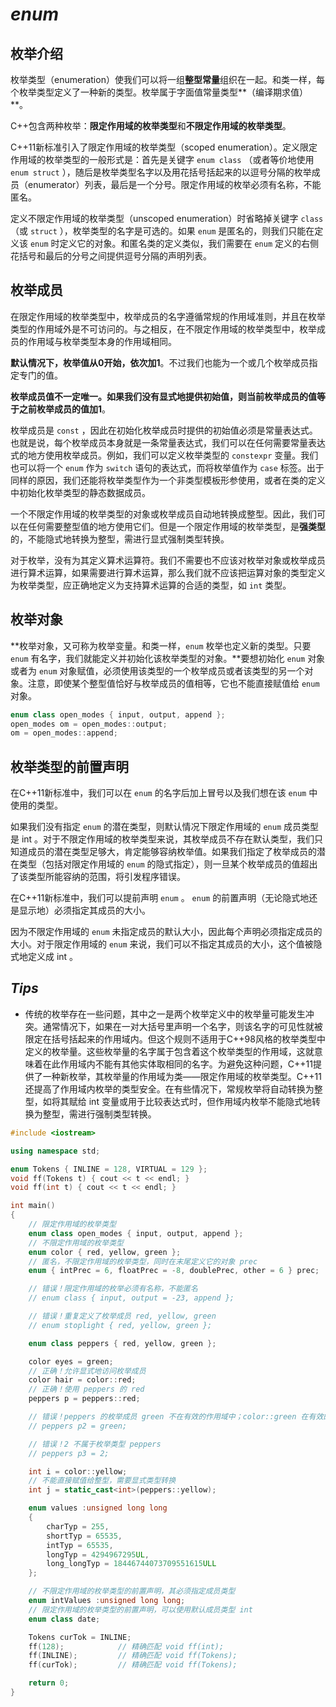 # ***enum***

## 枚举介绍

枚举类型（enumeration）使我们可以将一组**整型常量**组织在一起。和类一样，每个枚举类型定义了一种新的类型。枚举属于字面值常量类型**（编译期求值）**。

C++包含两种枚举：**限定作用域的枚举类型**和**不限定作用域的枚举类型**。

C++11新标准引入了限定作用域的枚举类型（scoped enumeration）。定义限定作用域的枚举类型的一般形式是：首先是关键字 `enum class` （或者等价地使用 `enum struct` ），随后是枚举类型名字以及用花括号括起来的以逗号分隔的枚举成员（enumerator）列表，最后是一个分号。限定作用域的枚举必须有名称，不能匿名。

定义不限定作用域的枚举类型（unscoped enumeration）时省略掉关键字 `class` （或 `struct` ），枚举类型的名字是可选的。如果 `enum` 是匿名的，则我们只能在定义该 `enum` 时定义它的对象。和匿名类的定义类似，我们需要在 `enum` 定义的右侧花括号和最后的分号之间提供逗号分隔的声明列表。

## 枚举成员

在限定作用域的枚举类型中，枚举成员的名字遵循常规的作用域准则，并且在枚举类型的作用域外是不可访问的。与之相反，在不限定作用域的枚举类型中，枚举成员的作用域与枚举类型本身的作用域相同。

**默认情况下，枚举值从0开始，依次加1**。不过我们也能为一个或几个枚举成员指定专门的值。

**枚举成员值不一定唯一。如果我们没有显式地提供初始值，则当前枚举成员的值等于之前枚举成员的值加1**。 

枚举成员是 `const` ，因此在初始化枚举成员时提供的初始值必须是常量表达式。也就是说，每个枚举成员本身就是一条常量表达式，我们可以在任何需要常量表达式的地方使用枚举成员。例如，我们可以定义枚举类型的 `constexpr` 变量。我们也可以将一个 `enum` 作为 `switch` 语句的表达式，而将枚举值作为 `case` 标签。出于同样的原因，我们还能将枚举类型作为一个非类型模板形参使用，或者在类的定义中初始化枚举类型的静态数据成员。

一个不限定作用域的枚举类型的对象或枚举成员自动地转换成整型。因此，我们可以在任何需要整型值的地方使用它们。但是一个限定作用域的枚举类型，是**强类型**的，不能隐式地转换为整型，需进行显式强制类型转换。

对于枚举，没有为其定义算术运算符。我们不需要也不应该对枚举对象或枚举成员进行算术运算，如果需要进行算术运算，那么我们就不应该把运算对象的类型定义为枚举类型，应正确地定义为支持算术运算的合适的类型，如 `int` 类型。

## 枚举对象

**枚举对象，又可称为枚举变量。和类一样，`enum` 枚举也定义新的类型。只要 `enum` 有名字，我们就能定义并初始化该枚举类型的对象。**要想初始化 `enum` 对象或者为 `enum` 对象赋值，必须使用该类型的一个枚举成员或者该类型的另一个对象。注意，即使某个整型值恰好与枚举成员的值相等，它也不能直接赋值给 `enum` 对象。

```cpp
enum class open_modes { input, output, append };
open_modes om = open_modes::output;
om = open_modes::append;
```

## 枚举类型的前置声明

在C++11新标准中，我们可以在 `enum` 的名字后加上冒号以及我们想在该 `enum` 中使用的类型。

如果我们没有指定 `enum` 的潜在类型，则默认情况下限定作用域的 `enum` 成员类型是 int 。对于不限定作用域的枚举类型来说，其枚举成员不存在默认类型，我们只知道成员的潜在类型足够大，肯定能够容纳枚举值。如果我们指定了枚举成员的潜在类型（包括对限定作用域的 `enum` 的隐式指定），则一旦某个枚举成员的值超出了该类型所能容纳的范围，将引发程序错误。

在C++11新标准中，我们可以提前声明 `enum` 。 `enum` 的前置声明（无论隐式地还是显示地）必须指定其成员的大小。

因为不限定作用域的 `enum` 未指定成员的默认大小，因此每个声明必须指定成员的大小。对于限定作用域的 `enum` 来说，我们可以不指定其成员的大小，这个值被隐式地定义成 int 。

## ***Tips***

- 传统的枚举存在一些问题，其中之一是两个枚举定义中的枚举量可能发生冲突。通常情况下，如果在一对大括号里声明一个名字，则该名字的可见性就被限定在括号括起来的作用域内。但这个规则不适用于C++98风格的枚举类型中定义的枚举量。这些枚举量的名字属于包含着这个枚举类型的作用域，这就意味着在此作用域内不能有其他实体取相同的名字。为避免这种问题，C++11提供了一种新枚举，其枚举量的作用域为类——限定作用域的枚举类型。C++11还提高了作用域内枚举的类型安全。在有些情况下，常规枚举将自动转换为整型，如将其赋给 int 变量或用于比较表达式时，但作用域内枚举不能隐式地转换为整型，需进行强制类型转换。



```cpp
#include <iostream>

using namespace std;

enum Tokens { INLINE = 128, VIRTUAL = 129 };
void ff(Tokens t) { cout << t << endl; }
void ff(int t) { cout << t << endl; }

int main()
{
	// 限定作用域的枚举类型
	enum class open_modes { input, output, append };
	// 不限定作用域的枚举类型
	enum color { red, yellow, green };
	// 匿名，不限定作用域的枚举类型，同时在末尾定义它的对象 prec
	enum { intPrec = 6, floatPrec = -8, doublePrec, other = 6 } prec;		// 枚举值依次为 6,-8,-7,6

	// 错误！限定作用域的枚举必须有名称，不能匿名
	// enum class { input, output = -23, append };

	// 错误！重复定义了枚举成员 red, yellow, green
	// enum stoplight { red, yellow, green };

	enum class peppers { red, yellow, green };

	color eyes = green;
	// 正确！允许显式地访问枚举成员
	color hair = color::red;
	// 正确！使用 peppers 的 red
	peppers p = peppers::red;

	// 错误！peppers 的枚举成员 green 不在有效的作用域中；color::green 在有效的作用域中，但是类型错误
	// peppers p2 = green;

	// 错误！2 不属于枚举类型 peppers
	// peppers p3 = 2;

	int i = color::yellow;
	// 不能直接赋值给整型，需要显式类型转换
	int j = static_cast<int>(peppers::yellow);

	enum values :unsigned long long
	{
		charTyp = 255,
		shortTyp = 65535,
		intTyp = 65535,
		longTyp = 4294967295UL,
		long_longTyp = 18446744073709551615ULL
	};

	// 不限定作用域的枚举类型的前置声明，其必须指定成员类型
	enum intValues :unsigned long long;
	// 限定作用域的枚举类型的前置声明，可以使用默认成员类型 int
	enum class date;

	Tokens curTok = INLINE;
	ff(128);			// 精确匹配 void ff(int);
	ff(INLINE);			// 精确匹配 void ff(Tokens);
	ff(curTok);			// 精确匹配 void ff(Tokens);

	return 0;
}
```

